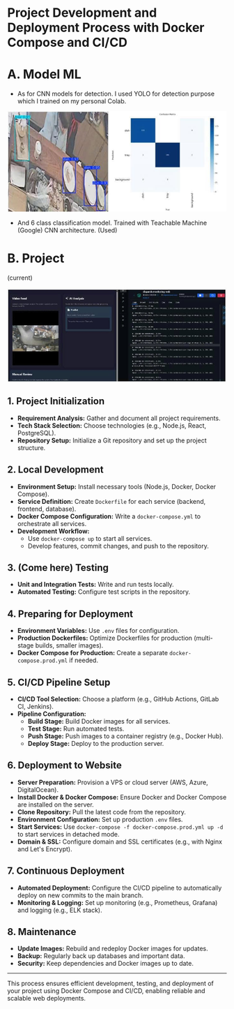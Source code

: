 # Project Development and Deployment Process with Docker Compose and CI/CD

# A. Model ML
 - As for CNN models for detection. I used YOLO for detection purpose which I trained on my personal Colab.

 ![alt text](image.png)

 - And 6 class classification model. Trained with Teachable Machine (Google) CNN architecture. (Used)

# B. Project

(current)

![alt text](image-1.png)

## 1. Project Initialization

- **Requirement Analysis:** Gather and document all project requirements.
- **Tech Stack Selection:** Choose technologies (e.g., Node.js, React, PostgreSQL).
- **Repository Setup:** Initialize a Git repository and set up the project structure.

## 2. Local Development

- **Environment Setup:** Install necessary tools (Node.js, Docker, Docker Compose).
- **Service Definition:** Create `Dockerfile` for each service (backend, frontend, database).
- **Docker Compose Configuration:** Write a `docker-compose.yml` to orchestrate all services.
- **Development Workflow:**
   - Use `docker-compose up` to start all services.
   - Develop features, commit changes, and push to the repository.

## 3. (Come here) Testing

- **Unit and Integration Tests:** Write and run tests locally.
- **Automated Testing:** Configure test scripts in the repository.

## 4. Preparing for Deployment

- **Environment Variables:** Use `.env` files for configuration.
- **Production Dockerfiles:** Optimize Dockerfiles for production (multi-stage builds, smaller images).
- **Docker Compose for Production:** Create a separate `docker-compose.prod.yml` if needed.

## 5. CI/CD Pipeline Setup

- **CI/CD Tool Selection:** Choose a platform (e.g., GitHub Actions, GitLab CI, Jenkins).
- **Pipeline Configuration:**
   - **Build Stage:** Build Docker images for all services.
   - **Test Stage:** Run automated tests.
   - **Push Stage:** Push images to a container registry (e.g., Docker Hub).
   - **Deploy Stage:** Deploy to the production server.

## 6. Deployment to Website

- **Server Preparation:** Provision a VPS or cloud server (AWS, Azure, DigitalOcean).
- **Install Docker & Docker Compose:** Ensure Docker and Docker Compose are installed on the server.
- **Clone Repository:** Pull the latest code from the repository.
- **Environment Configuration:** Set up production `.env` files.
- **Start Services:** Use `docker-compose -f docker-compose.prod.yml up -d` to start services in detached mode.
- **Domain & SSL:** Configure domain and SSL certificates (e.g., with Nginx and Let's Encrypt).

## 7. Continuous Deployment

- **Automated Deployment:** Configure the CI/CD pipeline to automatically deploy on new commits to the main branch.
- **Monitoring & Logging:** Set up monitoring (e.g., Prometheus, Grafana) and logging (e.g., ELK stack).

## 8. Maintenance

- **Update Images:** Rebuild and redeploy Docker images for updates.
- **Backup:** Regularly back up databases and important data.
- **Security:** Keep dependencies and Docker images up to date.

---

This process ensures efficient development, testing, and deployment of your project using Docker Compose and CI/CD, enabling reliable and scalable web deployments.